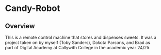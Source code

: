 # Candy-Robot



## Overview

This is a remote control machine that stores and dispenses sweets. It was a project taken on by myself (Toby Sanders), Dakota Parsons, and Brad as part of Digital Academy at Callywith College in the academic year 24/25
